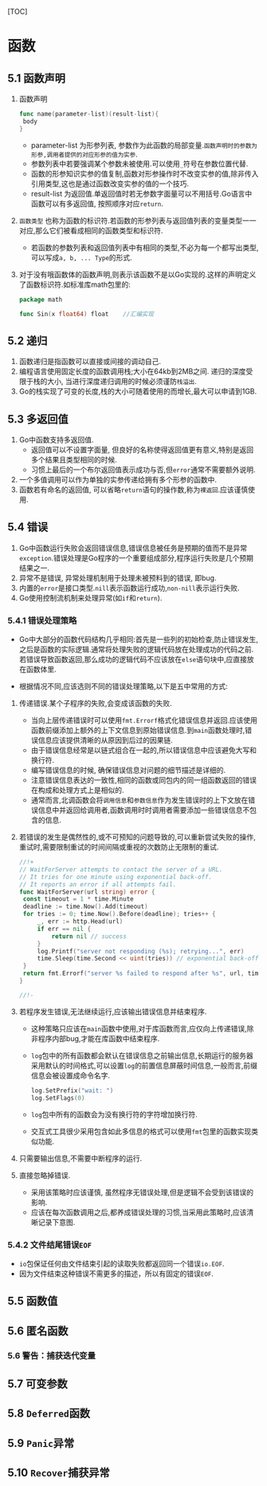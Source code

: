[TOC]

# 函数

##  5.1 函数声明

1. 函数声明

   ```go
   func name(parameter-list)(result-list){
   	body
   }
   ```

   * parameter-list 为形参列表, 参数作为此函数的局部变量.`函数声明时的参数为形参,调用者提供的对应形参的值为实参`.
   * 参数列表中若要强调某个参数未被使用.可以使用`_`符号在参数位置代替.
   * 函数的形参知识实参的值复制,函数对形参操作时不改变实参的值,除非传入引用类型,这也是通过函数改变实参的值的一个技巧.
   * result-list 为返回值.单返回值时若无参数字面量可以不用括号.Go语言中函数可以有多返回值, 按照顺序对应`return`.

2. `函数类型` 也称为函数的标识符.若函数的形参列表与返回值列表的变量类型一一对应,那么它们被看成相同的函数类型和标识符.

   * 若函数的参数列表和返回值列表中有相同的类型,不必为每一个都写出类型,可以写成`a, b, ... Type`的形式.

3. 对于没有哦函数体的函数声明,则表示该函数不是以Go实现的.这样的声明定义了函数标识符.如标准库math包里的:

   ```go
   package math
   
   func Sin(x float64) float	//汇编实现
   ```



## 5.2 递归

1. 函数递归是指函数可以直接或间接的调动自己.
2. 编程语言使用固定长度的函数调用栈;大小在64kb到2MB之间. 递归的深度受限于栈的大小, 当进行深度递归调用的时候必须谨防`栈溢出`.
3. Go的栈实现了可变的长度,栈的大小可随着使用的而增长,最大可以申请到1GB.



## 5.3 多返回值

1. Go中函数支持多返回值.
   * 返回值可以不设置字面量, 但良好的名称使得返回值更有意义,特别是返回多个结果且类型相同的时候.
   * 习惯上最后的一个布尔返回值表示成功与否,但`error`通常不需要额外说明.
2. 一个多值调用可以作为单独的实参传递给拥有多个形参的函数中.
3. 函数若有命名的返回值, 可以省略`return`语句的操作数,称为`裸返回`.应该谨慎使用.



## 5.4 错误

1. Go中函数运行失败会返回错误信息,错误信息被任务是预期的值而不是异常`exception`.错误处理是Go程序的一个重要组成部分,程序运行失败是几个预期结果之一.
2. 异常不是错误, 异常处理机制用于处理未被预料到的错误, 即bug.
3. 内置的`error`是接口类型.`nill`表示函数运行成功,`non-nill`表示运行失败.
4. Go使用控制流机制来处理异常(如`if`和`return`).



### 5.4.1 错误处理策略

* Go中大部分的函数代码结构几乎相同:首先是一些列的初始检查,防止错误发生,之后是函数的实际逻辑.通常将处理失败的逻辑代码放在处理成功的代码之前.若错误导致函数返回,那么成功的逻辑代码不应该放在`else`语句块中,应直接放在函数体里.

* 根据情况不同,应该选则不同的错误处理策略,以下是五中常用的方式:

1. 传递错误.某个子程序的失败,会变成该函数的失败.

   * 当向上层传递错误时可以使用`fmt.Errorf`格式化错误信息并返回.应该使用函数前缀添加上额外的上下文信息到原始错误信息.到`main`函数处理时,错误信息应该提供清晰的从原因到后过的因果链.
   * 由于错误信息经常是以链式组合在一起的,所以错误信息中应该避免大写和换行符.
   * 编写错误信息的时候, 确保错误信息对问题的细节描述是详细的.
   * 注意错误信息表达的一致性,相同的函数或同包内的同一组函数返回的错误在构成和处理方式上是相似的.
   * 通常而言,北调函数会将`调用信息`和`参数信息`作为发生错误时的上下文放在错误信息中并返回给调用者,函数调用时时调用者需要添加一些错误信息不包含的信息.

2. 若错误的发生是偶然性的,或不可预知的问题导致的,可以重新尝试失败的操作,重试时,需要限制重试的时间间隔或重视的次数防止无限制的重试.

   ```go
   //!+
   // WaitForServer attempts to contact the server of a URL.
   // It tries for one minute using exponential back-off.
   // It reports an error if all attempts fail.
   func WaitForServer(url string) error {
   	const timeout = 1 * time.Minute
   	deadline := time.Now().Add(timeout)
   	for tries := 0; time.Now().Before(deadline); tries++ {
   		_, err := http.Head(url)
   		if err == nil {
   			return nil // success
   		}
   		log.Printf("server not responding (%s); retrying...", err)
   		time.Sleep(time.Second << uint(tries)) // exponential back-off
   	}
   	return fmt.Errorf("server %s failed to respond after %s", url, timeout)
   }
   
   //!-
   ```

3. 若程序发生错误,无法继续运行,应该输出错误信息并结束程序.

   * 这种策略只应该在`main`函数中使用,对于库函数而言,应仅向上传递错误,除非程序内部bug,才能在库函数中结束程序.

   * `log`包中的所有函数都会默认在错误信息之前输出信息,长期运行的服务器采用默认的时间格式,可以设置`log`的前置信息屏蔽时间信息,一般而言,前缀信息会被设置成命令名字.

     ```go
     log.SetPrefix("wait: ")
     log.SetFlags(0)
     ```

   * `log`包中所有的函数会为没有换行符的字符增加换行符.

   * 交互式工具很少采用包含如此多信息的格式可以使用`fmt`包里的函数实现类似功能.

4. 只需要输出信息,不需要中断程序的运行.

5. 直接忽略掉错误.

   * 采用该策略时应该谨慎, 虽然程序无错误处理,但是逻辑不会受到该错误的影响.
   * 应该在每次函数调用之后,都养成错误处理的习惯,当采用此策略时,应该清晰记录下意图.



### 5.4.2 文件结尾错误`EOF`

* `io`包保证任何由文件结束引起的读取失败都返回同一个错误`io.EOF`.
* 因为文件结束这种错误不需更多的描述，所以有固定的错误`EOF`.

## 5.5 函数值



## 5.6 匿名函数



### 5.6 警告：捕获迭代变量



## 5.7 可变参数



## 5.8 `Deferred`函数



## 5.9  `Panic`异常



## 5.10 `Recover`捕获异常





